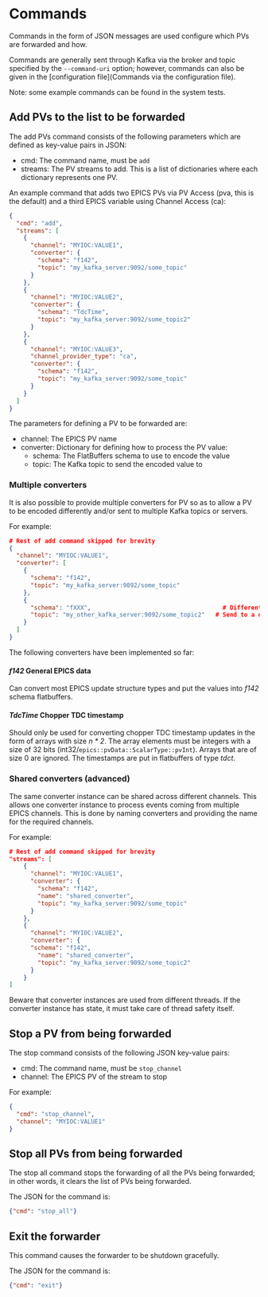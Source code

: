 # Commands

Commands in the form of JSON messages are used configure which PVs are forwarded and how.

Commands are generally sent through Kafka via the broker and topic specified by the
`--command-uri` option; however, commands can also be given in the [configuration
file](Commands via the configuration file).

Note: some example commands can be found in the system tests.

## Add PVs to the list to be forwarded

The add PVs command consists of the following parameters which are defined as key-value pairs in JSON:

- cmd: The command name, must be `add`
- streams: The PV streams to add. This is a list of dictionaries where each dictionary represents one PV.

An example command that adds two EPICS PVs via PV Access (pva, this is the default) and a third EPICS variable using 
Channel Access (ca):

```json
{
  "cmd": "add",
  "streams": [
    {
      "channel": "MYIOC:VALUE1",
      "converter": {
        "schema": "f142",
        "topic": "my_kafka_server:9092/some_topic"
      }
    },
    {
      "channel": "MYIOC:VALUE2",
      "converter": {
        "schema": "TdcTime",
        "topic": "my_kafka_server:9092/some_topic2"
      }
    },
    {
      "channel": "MYIOC:VALUE3",
      "channel_provider_type": "ca",
      "converter": {
        "schema": "f142",
        "topic": "my_kafka_server:9092/some_topic"
      }
    }
  ]
}
```

The parameters for defining a PV to be forwarded are:

- channel: The EPICS PV name
- converter: Dictionary for defining how to process the PV value:
    * schema: The FlatBuffers schema to use to encode the value
    * topic: The Kafka topic to send the encoded value to

### Multiple converters
It is also possible to provide multiple converters for PV so as to allow a PV to be encoded differently and/or 
sent to multiple Kafka topics or servers. 

For example:

```json
# Rest of add command skipped for brevity
{
  "channel": "MYIOC:VALUE1",
  "converter": [
    {
      "schema": "f142",
      "topic": "my_kafka_server:9092/some_topic"
    },
    {
      "schema": "fXXX",                                     # Different schema used
      "topic": "my_other_kafka_server:9092/some_topic2"   # Send to a different topic on a different server
    }
  ]
}
```

The following converters have been implemented so far:
#### *f142* General EPICS data
Can convert most EPICS update structure types and put the values into *f142* schema flatbuffers.

#### *TdcTime* Chopper TDC timestamp
Should only be used for converting chopper TDC timestamp updates in the form of arrays with size *n * 2*. The array
elements must be integers with a size of 32 bits (int32/`epics::pvData::ScalarType::pvInt`). Arrays that are of size 0
are ignored. The timestamps are put in flatbuffers of type *tdct*.

### Shared converters (advanced)
The same converter instance can be shared across different channels. This allows one converter instance to process 
events coming from multiple EPICS channels. 
This is done by naming converters and providing the name for the required channels.

For example:

```json
# Rest of add command skipped for brevity
"streams": [
    {
      "channel": "MYIOC:VALUE1",
      "converter": {
        "schema": "f142", 
        "name": "shared_converter", 
        "topic": "my_kafka_server:9092/some_topic" 
      }
    },
    {
      "channel": "MYIOC:VALUE2",
      "converter": {
      "schema": "f142", 
        "name": "shared_converter", 
        "topic": "my_kafka_server:9092/some_topic2" 
      }
    }
]
```

Beware that converter instances are used from different threads. If the converter instance has state, it must take care 
of thread safety itself.

## Stop a PV from being forwarded
The stop command consists of the following JSON key-value pairs:
- cmd: The command name, must be `stop_channel`
- channel: The EPICS PV of the stream to stop

For example:

```json
{
  "cmd": "stop_channel",
  "channel": "MYIOC:VALUE1"
}
```

## Stop all PVs from being forwarded
The stop all command stops the forwarding of all the PVs being forwarded; in other words, it clears the list of PVs being
forwarded.

The JSON for the command is:

```json
{"cmd": "stop_all"}
```

## Exit the forwarder
This command causes the forwarder to be shutdown gracefully.

The JSON for the command is:

```json
{"cmd": "exit"}
```

